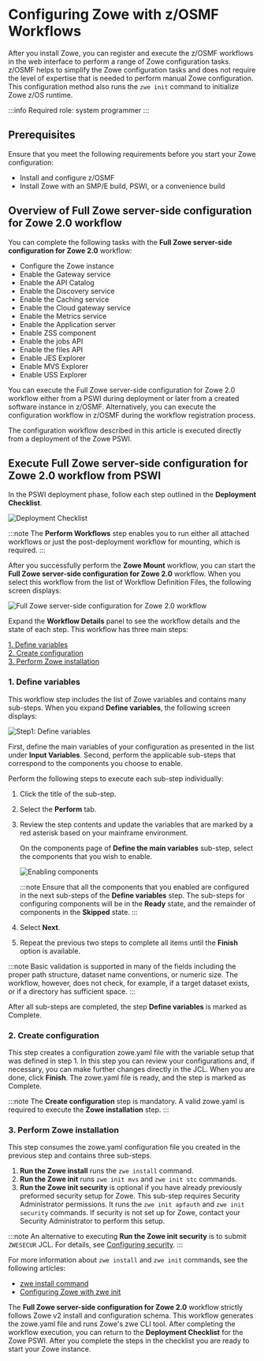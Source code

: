 # Configuring Zowe with z/OSMF Workflows

After you install Zowe, you can register and execute the z/OSMF workflows in the web interface to perform a range of
Zowe configuration tasks. z/OSMF helps to simplify the Zowe configuration tasks and does not require the level of
expertise that is needed to perform manual Zowe configuration. This configuration method also runs the `zwe init`
command to initialize Zowe z/OS runtime.

:::info Required role: system programmer
:::

## Prerequisites

Ensure that you meet the following requirements before you start your Zowe configuration:

- Install and configure z/OSMF
- Install Zowe with an SMP/E build, PSWI, or a convenience build

## Overview of Full Zowe server-side configuration for Zowe 2.0 workflow

You can complete the following tasks with the **Full Zowe server-side configuration for Zowe 2.0** workflow:

- Configure the Zowe instance
- Enable the Gateway service
- Enable the API Catalog
- Enable the Discovery service
- Enable the Caching service
- Enable the Cloud gateway service
- Enable the Metrics service
- Enable the Application server
- Enable ZSS component
- Enable the jobs API
- Enable the files API
- Enable JES Explorer
- Enable MVS Explorer
- Enable USS Explorer

You can execute the Full Zowe server-side configuration for Zowe 2.0 workflow either from a PSWI during deployment or later from a created software
instance in z/OSMF. Alternatively, you can execute the configuration workflow in z/OSMF during the workflow registration process.

The configuration workflow described in this article is executed directly from a deployment of the Zowe PSWI.

## Execute Full Zowe server-side configuration for Zowe 2.0 workflow from PSWI

In the PSWI deployment phase, follow each step outlined in the **Deployment Checklist**.

![Deployment Checklist](../images/zosmf/perform-workflows.png)

:::note
The **Perform Workflows** step enables you to run either all attached workflows or just the
post-deployment workflow for mounting, which is required.
:::

After you successfully perform the **Zowe Mount** workflow, you can start the **Full Zowe server-side configuration for Zowe 2.0** workflow.
When you select this workflow from the list of Workflow Definition Files, the following screen displays:

![Full Zowe server-side configuration for Zowe 2.0 workflow](../images/zosmf/workflow-zoweConfiguration.png)

Expand the **Workflow Details** panel to see the workflow details and the state of each step.
This workflow has three main steps:

[1. Define variables](#1-define-variables)  
[2. Create configuration](#2-create-configuration)  
[3. Perform Zowe installation](#3-perform-zowe-installation)

### 1. **Define variables**

This workflow step includes the list of Zowe variables and contains many sub-steps.
When you expand **Define variables**, the following screen displays: 

![Step1: Define variables](../images/zosmf/workflow-defineVariables.png)

First, define the main variables of your configuration as presented in the list under **Input Variables**. 
Second, perform the applicable sub-steps that correspond to the components you choose to enable.

Perform the following steps to execute each sub-step individually:

1. Click the title of the sub-step.
2. Select the **Perform** tab.
3. Review the step contents and update the variables that are marked by a red asterisk based on your mainframe environment.

   On the components page of **Define the main variables** sub-step, select the components that you wish to enable.

   ![Enabling components](../images/zosmf/workflow-componentsVariables.png)

   :::note
   Ensure that all the components that you enabled are configured in the next sub-steps of the **Define variables** step.
   The sub-steps for configuring components will be in the **Ready** state, and the remainder of components in the **Skipped** state.
   :::

4. Select **Next**.
5. Repeat the previous two steps to complete all items until the **Finish** option is available.

:::note
Basic validation is supported in many of the fields including the proper path structure, dataset name conventions, or numeric size.
The workflow, however, does not check, for example, if a target dataset exists, or if a directory has sufficient space.
:::

After all sub-steps are completed, the step **Define variables** is marked as Complete.

### 2. **Create configuration**

This step creates a configuration zowe.yaml file with the variable setup that was defined in step 1.
In this step you can review your configurations and, if necessary, you can make further changes directly in the JCL.
When you are done, click **Finish**. The zowe.yaml file is ready, and the step is marked as Complete.

:::note
The **Create configuration** step is mandatory. A valid zowe.yaml is required to execute the **Zowe installation** step.
:::

### 3. **Perform Zowe installation**

This step consumes the zowe.yaml configuration file you created in the previous step and contains three sub-steps.

1. **Run the Zowe install** runs the `zwe install` command.
2. **Run the Zowe init** runs `zwe init mvs` and `zwe init stc` commands.
3. **Run the Zowe init security** is optional if you have already previously preformed security setup for Zowe. This sub-step requires Security Administrator permissions. It runs the `zwe init apfauth` and `zwe init security` commands. If security is not set up for Zowe, contact your Security Administrator to perform this setup. 

:::note
An alternative to executing **Run the Zowe init security** is to submit `ZWESECUR` JCL. For details, see [Configuring security](configuring-security.md).
:::

For more information about `zwe install` and `zwe init` commands, see the following articles:

* [zwe install command](../appendix/zwe_server_command_reference/zwe/zwe-install.md)
* [Configuring Zowe with zwe init](initialize-zos-system.md)

The **Full Zowe server-side configuration for Zowe 2.0** workflow strictly follows Zowe v2 install and configuration schema. This workflow generates the zowe.yaml file and runs Zowe's zwe CLI tool.
After completing the workflow execution, you can return to the **Deployment Checklist** for the Zowe PSWI.
After you complete the steps in the checklist you are ready to start your Zowe instance.
